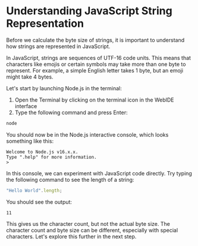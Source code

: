 # Understanding JavaScript String Representation

Before we calculate the byte size of strings, it is important to understand how strings are represented in JavaScript.

In JavaScript, strings are sequences of UTF-16 code units. This means that characters like emojis or certain symbols may take more than one byte to represent. For example, a simple English letter takes 1 byte, but an emoji might take 4 bytes.

Let's start by launching Node.js in the terminal:

1. Open the Terminal by clicking on the terminal icon in the WebIDE interface
2. Type the following command and press Enter:

```bash
node
```

You should now be in the Node.js interactive console, which looks something like this:

```
Welcome to Node.js v16.x.x.
Type ".help" for more information.
>
```

In this console, we can experiment with JavaScript code directly. Try typing the following command to see the length of a string:

```javascript
"Hello World".length;
```

You should see the output:

```
11
```

This gives us the character count, but not the actual byte size. The character count and byte size can be different, especially with special characters. Let's explore this further in the next step.
